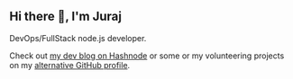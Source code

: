 ## Hi there 👋, I'm Juraj

DevOps/FullStack node.js developer.

Check out [my dev blog on Hashnode](https://jurajsim.hashnode.dev/) or some or my volunteering projects on my [alternative GitHub profile](https://github.com/roamingowl?tab=repositories). 
